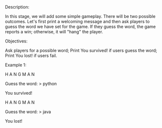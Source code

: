 Description:

In this stage, we will add some simple gameplay. There will be two possible outcomes. Let's first print a welcoming message and then ask players to guess the word we have set for the game. If they guess the word, the game reports a win; otherwise, it will "hang" the player.

Objectives:

Ask players for a possible word;
Print You survived! if users guess the word;
Print You lost! if users fail.

Example 1:

H A N G M A N

Guess the word: > python

You survived!

H A N G M A N

Guess the word: > java

You lost!
